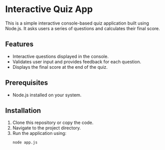 # Interactive Quiz App

This is a simple interactive console-based quiz application built using Node.js. It asks users a series of questions and calculates their final score.

## Features
- Interactive questions displayed in the console.
- Validates user input and provides feedback for each question.
- Displays the final score at the end of the quiz.

## Prerequisites
- Node.js installed on your system.

## Installation
1. Clone this repository or copy the code.
2. Navigate to the project directory.
3. Run the application using:
   ```bash
   node app.js
